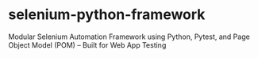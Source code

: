 # selenium-python-framework
Modular Selenium Automation Framework using Python, Pytest, and Page Object Model (POM) – Built for Web App Testing
